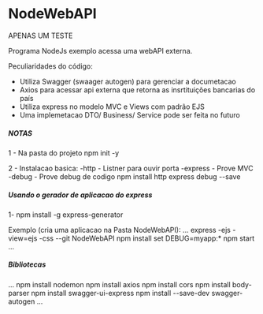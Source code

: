 # NodeWebAPI
APENAS UM TESTE

Programa NodeJs exemplo acessa uma webAPI externa.

Peculiaridades do código:

- Utiliza Swagger (swaager autogen) para gerenciar a documetacao
- Axios para acessar api externa que retorna as insrtituições bancarias do país
- Utiliza express no modelo MVC e Views com padrão EJS
- Uma implemetacao DTO/ Business/ Service pode ser feita no futuro


##### NOTAS

1 - Na pasta do projeto
	npm init -y

2 - Instalacao basica:
    -http    - Listner para ouvir porta
    -express - Prove MVC
    -debug   - Prove debug de codigo
	npm install http express debug --save


##### Usando o gerador de aplicacao do express

1- npm install -g express-generator

Exemplo (cria uma aplicacao na Pasta NodeWebAPI):
...
     express -ejs -view=ejs -css --git NodeWebAPI
     npm install
     set DEBUG=myapp:* 
     npm start
...

##### Bibliotecas
...
npm install nodemon
npm install axios
npm install cors
npm install body-parser
npm install swagger-ui-express
npm install --save-dev swagger-autogen
...
